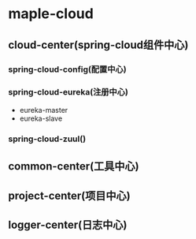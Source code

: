# maple-cloud
## cloud-center(spring-cloud组件中心)
### spring-cloud-config(配置中心)
### spring-cloud-eureka(注册中心)
* eureka-master
* eureka-slave
### spring-cloud-zuul()
    
  
## common-center(工具中心)
  
## project-center(项目中心)
  
## logger-center(日志中心)